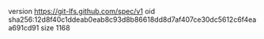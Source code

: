 version https://git-lfs.github.com/spec/v1
oid sha256:12d8f40c1ddeab0eab8c93d8b86618dd8d7af407ce30dc5612c6f4eaa691cd91
size 1168
